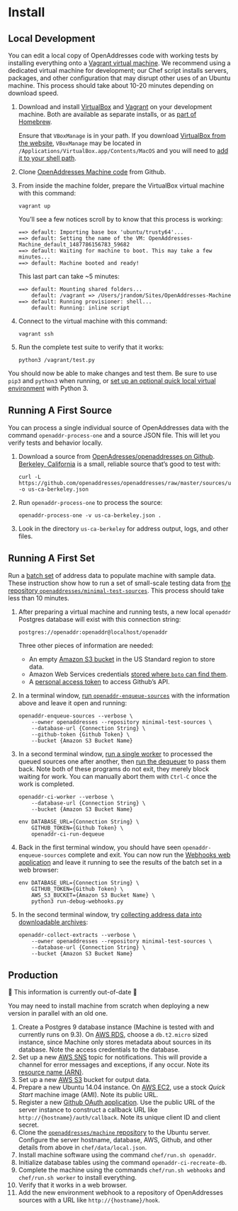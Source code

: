 Install
=======

Local Development
-----------------

You can edit a local copy of OpenAddresses code with working tests by installing
everything onto a [Vagrant virtual machine](https://www.vagrantup.com). We
recommend using a dedicated virtual machine for development; our Chef script
installs servers, packages, and other configuration that may disrupt other uses
of an Ubuntu machine. This process should take about 10-20 minutes depending on
download speed.

1.  Download and install [VirtualBox](https://www.virtualbox.org) and [Vagrant](https://www.vagrantup.com) on your development machine. Both are available as separate installs, or as [part of Homebrew](https://brew.sh).
    
    Ensure that `VBoxManage` is in your path. If you download [VirtualBox from the website](https://www.virtualbox.org/wiki/Downloads), `VBoxManage` may be located in `/Applications/VirtualBox.app/Contents/MacOS` and you will need to [add it to your shell path](https://kb.iu.edu/d/acar).

2.  Clone [OpenAddresses Machine code](https://github.com/openaddresses/machine) from Github.

3.  From inside the machine folder, prepare the VirtualBox virtual machine with this command:

        vagrant up
    
    You’ll see a few notices scroll by to know that this process is working:
    
        ==> default: Importing base box 'ubuntu/trusty64'...
        ==> default: Setting the name of the VM: OpenAddresses-Machine_default_1487786156783_59682
        ==> default: Waiting for machine to boot. This may take a few minutes...
        ==> default: Machine booted and ready!
    
    This last part can take ~5 minutes:
    
        ==> default: Mounting shared folders...
            default: /vagrant => /Users/jrandom/Sites/OpenAddresses-Machine
        ==> default: Running provisioner: shell...
            default: Running: inline script

4.  Connect to the virtual machine with this command:
    
        vagrant ssh

5.  Run the complete test suite to verify that it works:
    
        python3 /vagrant/test.py

You should now be able to make changes and test them. Be sure to use `pip3` and
`python3` when running, or [set up an optional quick local virtual environment](http://docs.python-guide.org/en/latest/dev/virtualenvs/)
with Python 3.

Running A First Source
----------------------

You can process a single individual source of OpenAddresses data with the command `openaddr-process-one` and a source JSON file. This will let you verify tests and behavior locally.

1.  Download a source from [OpenAdresses/openaddresses on Github](https://github.com/openaddresses/openaddresses). [Berkeley, California](https://results.openaddresses.io/sources/us/ca/berkeley) is a small, reliable source that’s good to test with:
    
        curl -L https://github.com/openaddresses/openaddresses/raw/master/sources/us/ca/berkeley.json -o us-ca-berkeley.json

2.  Run `openaddr-process-one` to process the source:
    
        openaddr-process-one -v us-ca-berkeley.json .

3.  Look in the directory `us-ca-berkeley` for address output, logs, and other files.

Running A First Set
-------------------

Run a [batch set](processes.md#batch-set) of address data to populate machine
with sample data. These instruction show how to run a set of small-scale testing
data from [the repository `openaddresses/minimal-test-sources`](https://github.com/openaddresses/minimal-test-sources).
This process should take less than 10 minutes.

1.  After preparing a virtual machine and running tests, a new local
    `openaddr` Postgres database will exist with this connection string:
    
        postgres://openaddr:openaddr@localhost/openaddr
    
    Three other pieces of information are needed:
    
    - An empty [Amazon S3 bucket](http://docs.aws.amazon.com/AmazonS3/latest/gsg/CreatingABucket.html) in the US Standard region to store data.
    - Amazon Web Services credentials [stored where `boto` can find them](http://boto.cloudhackers.com/en/latest/boto_config_tut.html).
    - A [personal access token](https://help.github.com/articles/creating-an-access-token-for-command-line-use/) to access Github’s API.
    
2.  In a terminal window, [run `openaddr-enqueue-sources`](components.md#enqueue)
    with the information above and leave it open and running:
    
        openaddr-enqueue-sources --verbose \
            --owner openaddresses --repository minimal-test-sources \
            --database-url {Connection String} \
            --github-token {Github Token} \
            --bucket {Amazon S3 Bucket Name}
    
3.  In a second terminal window, [run a single worker](components.md#worker) to
    processed the queued sources one after another, then [run the dequeuer](components.md#dequeuer)
    to pass them back. Note both of these programs do not exit, they merely block waiting for work. You can manually abort them with `Ctrl-C` once the work is completed.
    
        openaddr-ci-worker --verbose \
            --database-url {Connection String} \
            --bucket {Amazon S3 Bucket Name}
    
        env DATABASE_URL={Connection String} \
            GITHUB_TOKEN={Github Token} \
            openaddr-ci-run-dequeue
    
4.  Back in the first terminal window, you should have seen `openaddr-enqueue-sources`
    complete and exit. You can now run the [Webhooks web application](components.md#webhook)
    and leave it running to see the results of the batch set in a web browser:
    
        env DATABASE_URL={Connection String} \
            GITHUB_TOKEN={Github Token} \
            AWS_S3_BUCKET={Amazon S3 Bucket Name} \
            python3 run-debug-webhooks.py
    
5.  In the second terminal window, try [collecting address data into downloadable archives](components.md#collect):
    
        openaddr-collect-extracts --verbose \
            --owner openaddresses --repository minimal-test-sources \
            --database-url {Connection String} \
            --bucket {Amazon S3 Bucket Name}

Production
----------

🚧 This information is currently out-of-date 🚧

You may need to install machine from scratch when deploying a new version in parallel with an old one.

1.  Create a Postgres 9 database instance (Machine is tested with and currently runs on 9.3). On [AWS RDS](https://aws.amazon.com/rds/), choose a `db.t2.micro` sized instance, since Machine only stores metadata about sources in its database. Note the access credentials to the database.
2.  Set up a new [AWS SNS](https://aws.amazon.com/sns/) topic for notifications. This will provide a channel for error messages and exceptions, if any occur. Note its [resource name (ARN)](http://docs.aws.amazon.com/general/latest/gr/aws-arns-and-namespaces.html).
3.  Set up a new [AWS S3](https://aws.amazon.com/s3/) bucket for output data.
4.  Prepare a new Ubuntu 14.04 instance. On [AWS EC2](https://aws.amazon.com/ec2/), use a stock _Quick Start_ machine image (AMI). Note its public URL.
5.  Register a new [Github OAuth application](https://developer.github.com/v3/oauth/). Use the public URL of the server instance to construct a callback URL like `http://{hostname}/auth/callback`. Note its unique client ID and client secret.
6.  Clone the [`openaddresses/machine` repository](https://github.com/openaddresses/machine) to the Ubuntu server. Configure the server hostname, database, AWS, Github, and other details from above in `chef/data/local.json`.
7.  Install machine software using the command `chef/run.sh openaddr`.
8.  Initialize database tables using the command `openaddr-ci-recreate-db`.
9.  Complete the machine using the commands `chef/run.sh webhooks` and `chef/run.sh worker` to install everything.
10. Verify that it works in a web browser.
10. Add the new environment webhook to a repository of OpenAddresses sources with a URL like `http://{hostname}/hook`.

